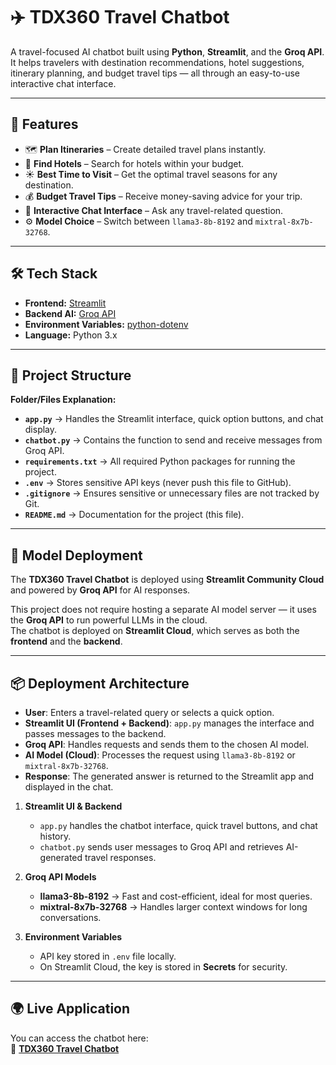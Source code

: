 # ✈️ TDX360 Travel Chatbot

A travel-focused AI chatbot built using **Python**, **Streamlit**, and the **Groq API**.  
It helps travelers with destination recommendations, hotel suggestions, itinerary planning, and budget travel tips — all through an easy-to-use interactive chat interface.

---

## 📌 Features

- 🗺 **Plan Itineraries** – Create detailed travel plans instantly.
- 🏨 **Find Hotels** – Search for hotels within your budget.
- ☀️ **Best Time to Visit** – Get the optimal travel seasons for any destination.
- 💰 **Budget Travel Tips** – Receive money-saving advice for your trip.
- 💬 **Interactive Chat Interface** – Ask any travel-related question.
- ⚙️ **Model Choice** – Switch between `llama3-8b-8192` and `mixtral-8x7b-32768`.

---

## 🛠 Tech Stack

- **Frontend:** [Streamlit](https://streamlit.io/)
- **Backend AI:** [Groq API](https://groq.com/)
- **Environment Variables:** [python-dotenv](https://pypi.org/project/python-dotenv/)
- **Language:** Python 3.x

---

## 📂 Project Structure

**Folder/Files Explanation:**
- **`app.py`** → Handles the Streamlit interface, quick option buttons, and chat display.  
- **`chatbot.py`** → Contains the function to send and receive messages from Groq API.  
- **`requirements.txt`** → All required Python packages for running the project.  
- **`.env`** → Stores sensitive API keys (never push this file to GitHub).  
- **`.gitignore`** → Ensures sensitive or unnecessary files are not tracked by Git.  
- **`README.md`** → Documentation for the project (this file).  

---

## 🚀 Model Deployment

The **TDX360 Travel Chatbot** is deployed using **Streamlit Community Cloud** and powered by **Groq API** for AI responses.

This project does not require hosting a separate AI model server — it uses the **Groq API** to run powerful LLMs in the cloud.  
The chatbot is deployed on **Streamlit Cloud**, which serves as both the **frontend** and the **backend**.

---

## 📦 Deployment Architecture

- **User**: Enters a travel-related query or selects a quick option.
- **Streamlit UI (Frontend + Backend)**: `app.py` manages the interface and passes messages to the backend.
- **Groq API**: Handles requests and sends them to the chosen AI model.
- **AI Model (Cloud)**: Processes the request using `llama3-8b-8192` or `mixtral-8x7b-32768`.
- **Response**: The generated answer is returned to the Streamlit app and displayed in the chat.


1. **Streamlit UI & Backend**  
   - `app.py` handles the chatbot interface, quick travel buttons, and chat history.
   - `chatbot.py` sends user messages to Groq API and retrieves AI-generated travel responses.

2. **Groq API Models**  
   - **llama3-8b-8192** → Fast and cost-efficient, ideal for most queries.  
   - **mixtral-8x7b-32768** → Handles larger context windows for long conversations.  

3. **Environment Variables**  
   - API key stored in `.env` file locally.
   - On Streamlit Cloud, the key is stored in **Secrets** for security.

---

## 🌍 Live Application
You can access the chatbot here:  
🔗 **[TDX360 Travel Chatbot](https://4xkfeahyi9bzsmnfiex4bh.streamlit.app/)**



